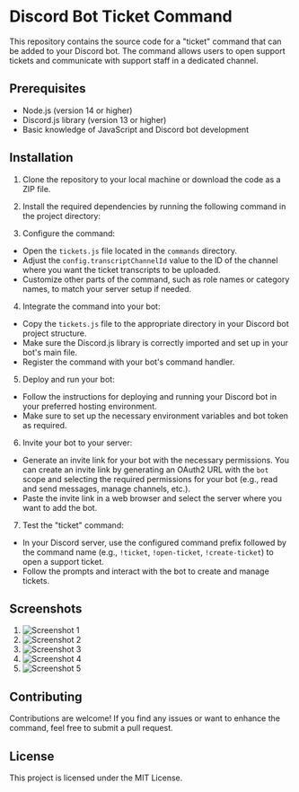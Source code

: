 # Discord Bot Ticket Command

This repository contains the source code for a "ticket" command that can be added to your Discord bot. The command allows users to open support tickets and communicate with support staff in a dedicated channel.

## Prerequisites

- Node.js (version 14 or higher)
- Discord.js library (version 13 or higher)
- Basic knowledge of JavaScript and Discord bot development

## Installation

1. Clone the repository to your local machine or download the code as a ZIP file.

2. Install the required dependencies by running the following command in the project directory:

3. Configure the command:

- Open the `tickets.js` file located in the `commands` directory.
- Adjust the `config.transcriptChannelId` value to the ID of the channel where you want the ticket transcripts to be uploaded.
- Customize other parts of the command, such as role names or category names, to match your server setup if needed.

4. Integrate the command into your bot:

- Copy the `tickets.js` file to the appropriate directory in your Discord bot project structure.
- Make sure the Discord.js library is correctly imported and set up in your bot's main file.
- Register the command with your bot's command handler.

5. Deploy and run your bot:

- Follow the instructions for deploying and running your Discord bot in your preferred hosting environment.
- Make sure to set up the necessary environment variables and bot token as required.

6. Invite your bot to your server:

- Generate an invite link for your bot with the necessary permissions. You can create an invite link by generating an OAuth2 URL with the `bot` scope and selecting the required permissions for your bot (e.g., read and send messages, manage channels, etc.).
- Paste the invite link in a web browser and select the server where you want to add the bot.

7. Test the "ticket" command:

- In your Discord server, use the configured command prefix followed by the command name (e.g., `!ticket`, `!open-ticket`, `!create-ticket`) to open a support ticket.
- Follow the prompts and interact with the bot to create and manage tickets.

## Screenshots

1. ![Screenshot 1](https://who.likes-throwing.rocks/64EiPhiCq.png)
2. ![Screenshot 2](https://who.likes-throwing.rocks/64EiScP2d.png)
3. ![Screenshot 3](https://who.likes-throwing.rocks/64EiZWgfA.png)
4. ![Screenshot 4](https://who.likes-throwing.rocks/64Ej5Roab.png)
5. ![Screenshot 5](https://who.likes-throwing.rocks/64Ej9js7u.png) 

## Contributing

Contributions are welcome! If you find any issues or want to enhance the command, feel free to submit a pull request.

## License

This project is licensed under the MIT License.
